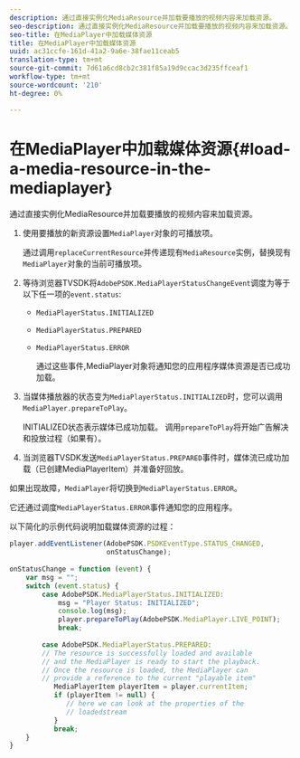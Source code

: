 ```yaml
---
description: 通过直接实例化MediaResource并加载要播放的视频内容来加载资源。
seo-description: 通过直接实例化MediaResource并加载要播放的视频内容来加载资源。
seo-title: 在MediaPlayer中加载媒体资源
title: 在MediaPlayer中加载媒体资源
uuid: ac31ccfe-161d-41a2-9a6e-38fae11ceab5
translation-type: tm+mt
source-git-commit: 7d61a6cd8cb2c381f85a19d9ccac3d235ffceaf1
workflow-type: tm+mt
source-wordcount: '210'
ht-degree: 0%

---
```



# 在MediaPlayer中加载媒体资源{#load-a-media-resource-in-the-mediaplayer}

通过直接实例化MediaResource并加载要播放的视频内容来加载资源。

1. 使用要播放的新资源设置`MediaPlayer`对象的可播放项。

   通过调用`replaceCurrentResource`并传递现有`MediaResource`实例，替换现有`MediaPlayer`对象的当前可播放项。

1. 等待浏览器TVSDK将`AdobePSDK.MediaPlayerStatusChangeEvent`调度为等于以下任一项的`event.status`:

   * `MediaPlayerStatus.INITIALIZED`
   * `MediaPlayerStatus.PREPARED`
   * `MediaPlayerStatus.ERROR`

      通过这些事件,MediaPlayer对象将通知您的应用程序媒体资源是否已成功加载。

1. 当媒体播放器的状态变为`MediaPlayerStatus.INITIALIZED`时，您可以调用`MediaPlayer.prepareToPlay`。

   INITIALIZED状态表示媒体已成功加载。 调用`prepareToPlay`将开始广告解决和投放过程（如果有）。
1. 当浏览器TVSDK发送`MediaPlayerStatus.PREPARED`事件时，媒体流已成功加载（已创建MediaPlayerItem）并准备好回放。

如果出现故障，`MediaPlayer`将切换到`MediaPlayerStatus.ERROR`。

它还通过调度`MediaPlayerStatus.ERROR`事件通知您的应用程序。

><!--<a id="example_3774607C6F08473282CF0CB7F3D82373"></a>-->


以下简化的示例代码说明加载媒体资源的过程：

```js
player.addEventListener(AdobePSDK.PSDKEventType.STATUS_CHANGED,  
                        onStatusChange); 
 
onStatusChange = function (event) { 
    var msg = ""; 
    switch (event.status) { 
        case AdobePSDK.MediaPlayerStatus.INITIALIZED: 
            msg = "Player Status: INITIALIZED"; 
            console.log(msg); 
            player.prepareToPlay(AdobePSDK.MediaPlayer.LIVE_POINT); 
            break; 
 
        case AdobePSDK.MediaPlayerStatus.PREPARED: 
        // The resource is successfully loaded and available 
        // and the MediaPlayer is ready to start the playback. 
        // Once the resource is loaded, the MediaPlayer can 
        // provide a reference to the current "playable item" 
           MediaPlayerItem playerItem = player.currentItem; 
           if (playerItem != null) {  
              // here we can look at the properties of the  
              // loadedstream 
           } 
           break; 
    } 
}
```
